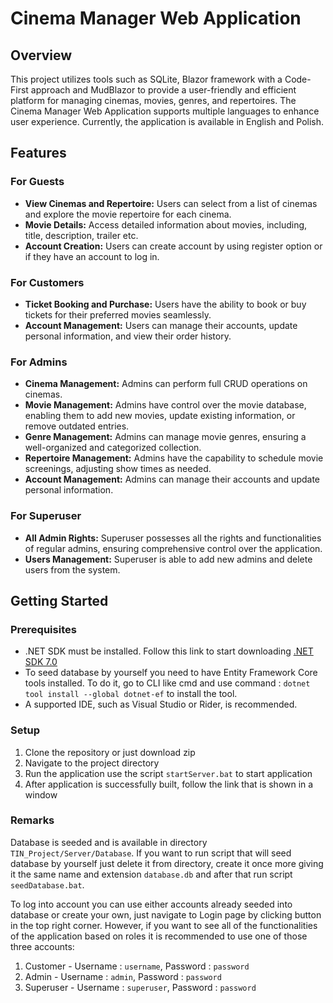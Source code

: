 # Cinema Manager Web Application

## Overview

This project utilizes tools such as SQLite, Blazor framework with a Code-First approach and MudBlazor to provide a user-friendly and efficient platform for managing cinemas, movies, genres, and repertoires.
The Cinema Manager Web Application supports multiple languages to enhance user experience. Currently, the application is available in English and Polish.
## Features

### For Guests

- **View Cinemas and Repertoire:** Users can select from a list of cinemas and explore the movie repertoire for each cinema.
- **Movie Details:** Access detailed information about movies, including, title, description, trailer etc.
- **Account Creation:** Users can create account by using register option or if they have an account to log in.

### For Customers
- **Ticket Booking and Purchase:** Users have the ability to book or buy tickets for their preferred movies seamlessly.
- **Account Management:** Users can manage their accounts, update personal information, and view their order history.

### For Admins

- **Cinema Management:** Admins can perform full CRUD operations on cinemas.
- **Movie Management:** Admins have control over the movie database, enabling them to add new movies, update existing information, or remove outdated entries.
- **Genre Management:** Admins can manage movie genres, ensuring a well-organized and categorized collection.
- **Repertoire Management:** Admins have the capability to schedule movie screenings, adjusting show times as needed.
- **Account Management:** Admins can manage their accounts and update personal information.
  
### For Superuser

- **All Admin Rights:** Superuser possesses all the rights and functionalities of regular admins, ensuring comprehensive control over the application.
- **Users Management:** Superuser is able to add new admins and delete users from the system.

## Getting Started

### Prerequisites

- .NET SDK must be installed. Follow this link to start downloading [.NET SDK 7.0](https://dotnet.microsoft.com/en-us/download/dotnet/thank-you/sdk-7.0.405-windows-x64-installer)
- To seed database by yourself you need to have Entity Framework Core tools installed. To do it, go to CLI like cmd and use command : `dotnet tool install --global dotnet-ef` to install the tool.
- A supported IDE, such as Visual Studio or Rider, is recommended.

### Setup

1. Clone the repository or just download zip
2. Navigate to the project directory
3. Run the application use the script `startServer.bat` to start application
4. After application is successfully built, follow the link that is shown in a window

### Remarks
Database is seeded and is available in directory `TIN_Project/Server/Database`. If you want to run script that will seed database by yourself just delete it from directory, create it once more giving it the same name and extension `database.db` and after that run script `seedDatabase.bat`.

To log into account you can use either accounts already seeded into database or create your own, just navigate to Login page by clicking button in the top right corner. However, if you want to see all of the functionalities of the application based on roles it is recommended to use one of those three accounts:
1. Customer - Username : `username`, Password : `password`
2. Admin - Username : `admin`, Password : `password`
3. Superuser - Username : `superuser`, Password : `password`
